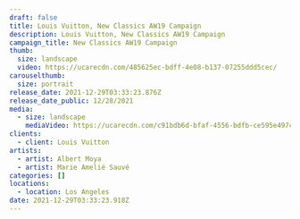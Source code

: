 ```yaml
---
draft: false
title: Louis Vuitton, New Classics AW19 Campaign
description: Louis Vuitton, New Classics AW19 Campaign
campaign_title: New Classics AW19 Campaign
thumb:
  size: landscape
  video: https://ucarecdn.com/485625ec-bdff-4e08-b137-07255ddd5cec/
carouselthumb:
  size: portrait
release_date: 2021-12-29T03:33:23.876Z
release_date_public: 12/28/2021
media:
  - size: landscape
    mediaVideo: https://ucarecdn.com/c91bdb6d-bfaf-4556-bdfb-ce595e497cf4/
clients:
  - client: Louis Vuitton
artists:
  - artist: Albert Moya
  - artist: Marie Amelié Sauvé
categories: []
locations:
  - location: Los Angeles
date: 2021-12-29T03:33:23.918Z
---
```

